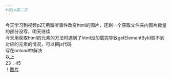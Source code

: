 ```yaml
---
#学js第二天
---
```

今天学习到视频p27,用监听事件改变html的图片，还剩一个获取文件夹内图片数量的部分没写，明天继续  
今天用获取html的元素的方法时遇到了html没加载完导致getElementById取不到对应的元素的情况，可以把js代码  
写在onload中解决  
以上  
23：45  
！[图片](https://r2.touchgal.net/2023/05/fa52a17c9b190943.webp)
